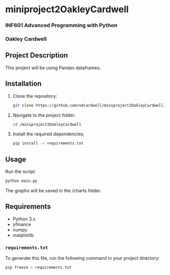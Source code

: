 # miniproject2OakleyCardwell
### INF601 Advanced Programming with Python
### Oakley Cardwell

## Project Description
This project will be using Pandas dataframes.

## Installation

1. Clone the repository:
    ```bash
    git clone https://github.com/odcardwell/miniproject2OakleyCardwell.git
    ```

2. Navigate to the project folder:
    ```bash
    cd /miniproject2OakleyCardwell
    ```

3. Install the required dependencies:
    ```bash
    pip install -r requirements.txt
    ```

## Usage

Run the script:
```bash
python main.py
```

The graphs will be saved in the /charts folder.

## Requirements
- Python 3.x
- yfinance
- numpy
- matplotlib

### `requirements.txt`

To generate this file, run the following command in your project directory:

```bash
pip freeze > requirements.txt